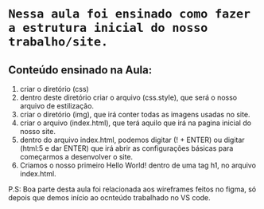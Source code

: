 # **`Nessa aula foi ensinado como fazer a estrutura inicial do nosso trabalho/site.`**

## Conteúdo ensinado na Aula:
1. criar o diretório (css)
2. dentro deste diretório criar o arquivo (css.style), que será o nosso arquivo de estilização.
3. criar o diretório (img), que irá conter todas as imagens usadas no site.
4. criar o arquivo (index.html), que terá aquilo que irá na pagina inicial do nosso site.
5. dentro do arquivo index.html, podemos digitar (! + ENTER) ou digitar (html:5 e dar ENTER) que irá abrir as configurações básicas para começarmos a desenvolver o site.
6. Criamos o nosso primeiro Hello World! dentro de uma tag h1, no arquivo index.html.

P.S: Boa parte desta aula foi relacionada aos wireframes feitos no figma, só depois que demos início ao ocnteúdo trabalhado no VS code.
